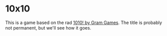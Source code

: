 # 10x10

This is a game based on the rad [1010! by Gram Games][1010]. The title is
probably not permanent, but we'll see how it goes.

[1010]: http://gram.gs/game-detail-1010.html "1010!"
